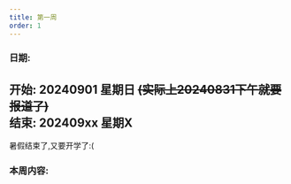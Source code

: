 ```yaml
---
title: 第一周
order: 1
---
```


### 日期:  
**开始: 20240901 星期日 ~~(实际上20240831下午就要报道了)~~**  
**结束: 202409xx 星期X**  
---

暑假结束了,又要开学了:(  

### 本周内容:  